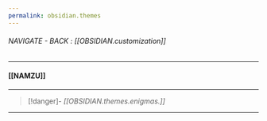 ```yaml
---
permalink: obsidian.themes
---
```


###### NAVIGATE - BACK : [[OBSIDIAN.customization]]
-----
#### [[NAMZU]]


----
>[!danger]- *[[OBSIDIAN.themes.enigmas.]]*
-----
